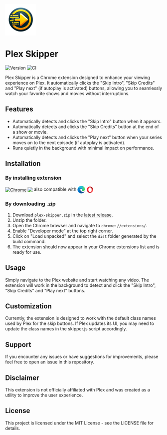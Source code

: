 <img src='./src/icons/icon256.png' width='100'>

# Plex Skipper
![Version](https://img.shields.io/github/v/tag/GuiEpi/plex-skipper?sort=semver&label=version)
![CI](https://github.com/GuiEpi/plex-skipper/actions/workflows/ci.yml/badge.svg)

Plex Skipper is a Chrome extension designed to enhance your viewing experience on Plex. It automatically clicks the "Skip Intro", "Skip Credits" and "Play next" (if autoplay is activated) buttons, allowing you to seamlessly watch your favorite shows and movies without interruptions.

## Features
* Automatically detects and clicks the "Skip Intro" button when it appears.
* Automatically detects and clicks the "Skip Credits" button at the end of a show or movie.
* Automatically detects and clicks the "Play next" button when your series moves on to the next episode (if autoplay is activated).
* Runs quietly in the background with minimal impact on performance.

## Installation
### By installing extension
[link-chrome]: https://chromewebstore.google.com/detail/plex-skipper/ceicccfeikoipigeghddpocceifjelph 'Version published on Chrome Web Store'
[<img src="https://raw.githubusercontent.com/alrra/browser-logos/90fdf03c/src/chrome/chrome.svg" width="48" alt="Chrome" valign="middle">][link-chrome] [<img valign="middle" src="https://img.shields.io/chrome-web-store/v/ceicccfeikoipigeghddpocceifjelph.svg?label=%20">][link-chrome] also compatible with [<img src="https://raw.githubusercontent.com/alrra/browser-logos/90fdf03c/src/edge/edge.svg" width="24" alt="Edge" valign="middle">][link-chrome] [<img src="https://raw.githubusercontent.com/alrra/browser-logos/90fdf03c/src/opera/opera.svg" width="24" alt="Opera" valign="middle">][link-chrome]
### By downloading .zip
1. Download `plex-skipper.zip` in the [latest release](https://github.com/GuiEpi/plex-skipper/releases).
2. Unzip the folder.
3. Open the Chrome browser and navigate to `chrome://extensions/`.
4. Enable "Developer mode" at the top right corner.
5. Click on "Load unpacked" and select the `dist` folder generated by the build command.
6. The extension should now appear in your Chrome extensions list and is ready for use.

## Usage
Simply navigate to the Plex website and start watching any video. The extension will work in the background to detect and click the "Skip Intro", "Skip Credits" and "Play next" buttons.

## Customization
Currently, the extension is designed to work with the default class names used by Plex for the skip buttons. If Plex updates its UI, you may need to update the class names in the skipper.js script accordingly.

## Support
If you encounter any issues or have suggestions for improvements, please feel free to open an issue in this repository.

## Disclaimer
This extension is not officially affiliated with Plex and was created as a utility to improve the user experience.

## License
This project is licensed under the MIT License - see the LICENSE file for details.